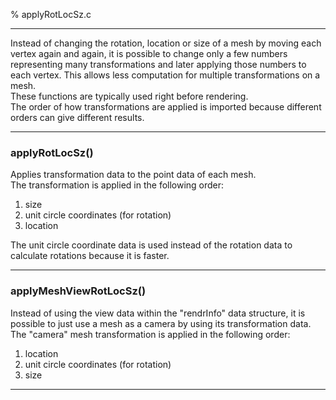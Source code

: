 % applyRotLocSz.c

---

Instead of changing the rotation, location or size of a mesh by moving each vertex again and again, it is possible to change only a few numbers representing many transformations and later applying those numbers to each vertex. This allows less computation for multiple transformations on a mesh.  
These functions are typically used right before rendering.  
The order of how transformations are applied is imported because different orders can give different results.

---

### applyRotLocSz()
Applies transformation data to the point data of each mesh.  
The transformation is applied in the following order:  
1) size  
2) unit circle coordinates (for rotation)  
3) location  
  
The unit circle coordinate data is used instead of the rotation data to calculate rotations because it is faster.

---

### applyMeshViewRotLocSz()
Instead of using the view data within the "rendrInfo" data structure, it is possible to just use a mesh as a camera by using its transformation data.  
The "camera" mesh transformation is applied in the following order:  
1) location  
2) unit circle coordinates (for rotation)  
3) size  

---

